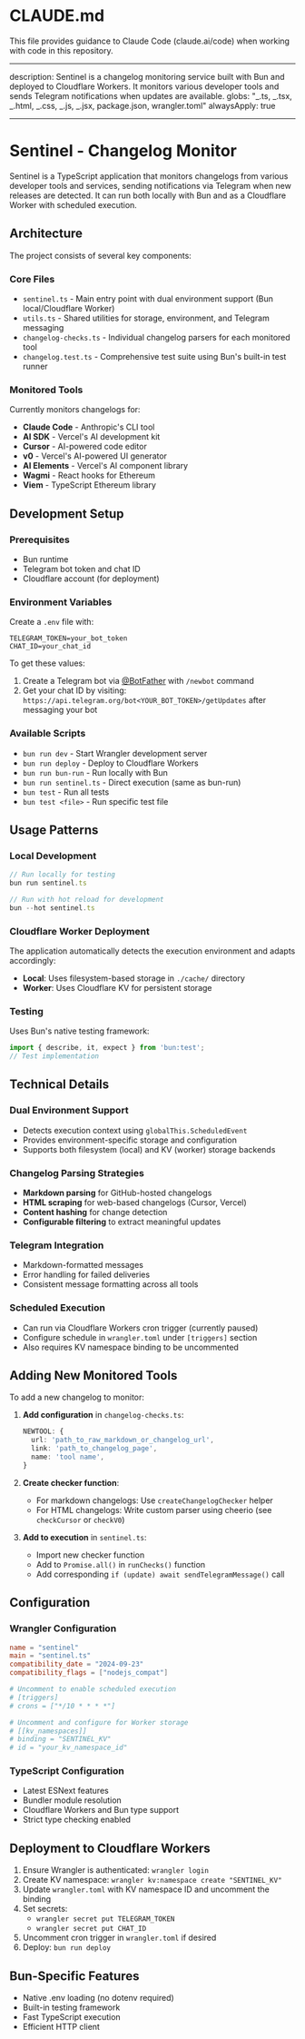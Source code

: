 # CLAUDE.md

This file provides guidance to Claude Code (claude.ai/code) when working with code in this repository.

---

description: Sentinel is a changelog monitoring service built with Bun and deployed to Cloudflare Workers. It monitors various developer tools and sends Telegram notifications when updates are available.
globs: "_.ts, _.tsx, _.html, _.css, _.js, _.jsx, package.json, wrangler.toml"
alwaysApply: true

---

# Sentinel - Changelog Monitor

Sentinel is a TypeScript application that monitors changelogs from various developer tools and services, sending notifications via Telegram when new releases are detected. It can run both locally with Bun and as a Cloudflare Worker with scheduled execution.

## Architecture

The project consists of several key components:

### Core Files

- `sentinel.ts` - Main entry point with dual environment support (Bun local/Cloudflare Worker)
- `utils.ts` - Shared utilities for storage, environment, and Telegram messaging
- `changelog-checks.ts` - Individual changelog parsers for each monitored tool
- `changelog.test.ts` - Comprehensive test suite using Bun's built-in test runner

### Monitored Tools

Currently monitors changelogs for:

- **Claude Code** - Anthropic's CLI tool
- **AI SDK** - Vercel's AI development kit
- **Cursor** - AI-powered code editor
- **v0** - Vercel's AI-powered UI generator
- **AI Elements** - Vercel's AI component library
- **Wagmi** - React hooks for Ethereum
- **Viem** - TypeScript Ethereum library

## Development Setup

### Prerequisites

- Bun runtime
- Telegram bot token and chat ID
- Cloudflare account (for deployment)

### Environment Variables

Create a `.env` file with:

```env
TELEGRAM_TOKEN=your_bot_token
CHAT_ID=your_chat_id
```

To get these values:

1. Create a Telegram bot via [@BotFather](https://t.me/botfather) with `/newbot` command
2. Get your chat ID by visiting: `https://api.telegram.org/bot<YOUR_BOT_TOKEN>/getUpdates` after messaging your bot

### Available Scripts

- `bun run dev` - Start Wrangler development server
- `bun run deploy` - Deploy to Cloudflare Workers
- `bun run bun-run` - Run locally with Bun
- `bun run sentinel.ts` - Direct execution (same as bun-run)
- `bun test` - Run all tests
- `bun test <file>` - Run specific test file

## Usage Patterns

### Local Development

```ts
// Run locally for testing
bun run sentinel.ts

// Run with hot reload for development
bun --hot sentinel.ts
```

### Cloudflare Worker Deployment

The application automatically detects the execution environment and adapts accordingly:

- **Local**: Uses filesystem-based storage in `./cache/` directory
- **Worker**: Uses Cloudflare KV for persistent storage

### Testing

Uses Bun's native testing framework:

```ts
import { describe, it, expect } from 'bun:test';
// Test implementation
```

## Technical Details

### Dual Environment Support

- Detects execution context using `globalThis.ScheduledEvent`
- Provides environment-specific storage and configuration
- Supports both filesystem (local) and KV (worker) storage backends

### Changelog Parsing Strategies

- **Markdown parsing** for GitHub-hosted changelogs
- **HTML scraping** for web-based changelogs (Cursor, Vercel)
- **Content hashing** for change detection
- **Configurable filtering** to extract meaningful updates

### Telegram Integration

- Markdown-formatted messages
- Error handling for failed deliveries
- Consistent message formatting across all tools

### Scheduled Execution

- Can run via Cloudflare Workers cron trigger (currently paused)
- Configure schedule in `wrangler.toml` under `[triggers]` section
- Also requires KV namespace binding to be uncommented

## Adding New Monitored Tools

To add a new changelog to monitor:

1. **Add configuration** in `changelog-checks.ts`:

   ```typescript
   NEWTOOL: {
     url: 'path_to_raw_markdown_or_changelog_url',
     link: 'path_to_changelog_page',
     name: 'tool name',
   }
   ```

2. **Create checker function**:

   - For markdown changelogs: Use `createChangelogChecker` helper
   - For HTML changelogs: Write custom parser using cheerio (see `checkCursor` or `checkV0`)

3. **Add to execution** in `sentinel.ts`:
   - Import new checker function
   - Add to `Promise.all()` in `runChecks()` function
   - Add corresponding `if (update) await sendTelegramMessage()` call

## Configuration

### Wrangler Configuration

```toml
name = "sentinel"
main = "sentinel.ts"
compatibility_date = "2024-09-23"
compatibility_flags = ["nodejs_compat"]

# Uncomment to enable scheduled execution
# [triggers]
# crons = ["*/10 * * * *"]

# Uncomment and configure for Worker storage
# [[kv_namespaces]]
# binding = "SENTINEL_KV"
# id = "your_kv_namespace_id"
```

### TypeScript Configuration

- Latest ESNext features
- Bundler module resolution
- Cloudflare Workers and Bun type support
- Strict type checking enabled

## Deployment to Cloudflare Workers

1. Ensure Wrangler is authenticated: `wrangler login`
2. Create KV namespace: `wrangler kv:namespace create "SENTINEL_KV"`
3. Update `wrangler.toml` with KV namespace ID and uncomment the binding
4. Set secrets:
   - `wrangler secret put TELEGRAM_TOKEN`
   - `wrangler secret put CHAT_ID`
5. Uncomment cron trigger in `wrangler.toml` if desired
6. Deploy: `bun run deploy`

## Bun-Specific Features

- Native .env loading (no dotenv required)
- Built-in testing framework
- Fast TypeScript execution
- Efficient HTTP client
